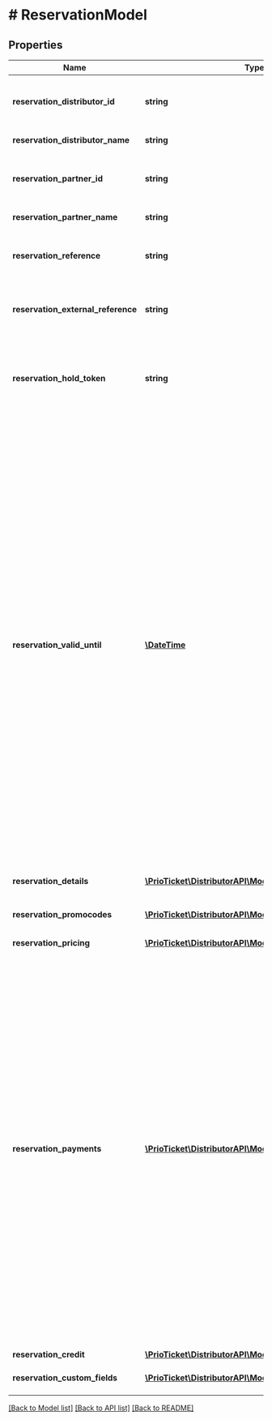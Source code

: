 # # ReservationModel

## Properties

Name | Type | Description | Notes
------------ | ------------- | ------------- | -------------
**reservation_distributor_id** | **string** | Unique identifier for distributor assigned by Prio. |
**reservation_distributor_name** | **string** | Name of the distributor. | [readonly]
**reservation_partner_id** | **string** | Unique identifier for partner assigned by Prio. | [optional]
**reservation_partner_name** | **string** | Name of the partner. | [optional] [readonly]
**reservation_reference** | **string** | A unique identifier for the created reservation in the Prio. | [readonly]
**reservation_external_reference** | **string** | A unique reservation identifier within the external system. |
**reservation_hold_token** | **string** | Unique hold token for this reservation (Internal use only). Only a single holdtoken is allowed per reservation. | [optional]
**reservation_valid_until** | [**\DateTime**](\DateTime.md) | The reserved order will stay alive until this time, after that the reservation will be auto-cancelled. &gt; Please note that if you are having multiple products in your cart, that the value will be set according to the product with the earliest expiration time. In this case ONLY this specific product will be auto-cancelled. To view your updated reservation you could call the &#39;Cart Details&#39; endpoint.  &gt; Warning; Prio will simply confirm your pending reservation, even when products have been auto-cancelled in between. If this value is not checked by the reserving party, unexpected results could occur. | [readonly]
**reservation_details** | [**\PrioTicket\DistributorAPI\Models\ReservationDetail[]**](ReservationDetail.md) | Contains one or more bookings. |
**reservation_promocodes** | [**\PrioTicket\DistributorAPI\Models\AppliedPromocode[]**](AppliedPromocode.md) | The promocodes applied to this reservation. | [optional] [readonly]
**reservation_pricing** | [**\PrioTicket\DistributorAPI\Models\Pricing**](Pricing.md) |  |
**reservation_payments** | [**\PrioTicket\DistributorAPI\Models\PaymentDetails[]**](PaymentDetails.md) | Details on the payments linked to this reservation.   A reservation can have multiple payment records in case of installments, split payments, refunds and additional charges. Every action will result in a new record so all history is kept.  Payment records are always returned in a descending order based on the payment date. Therefore the first entry in the array can be considered as the last payment and thus the &#x60;payment_total&#x60; (running sum) as the actual total amount paid and the &#x60;payment_status &#x60; as the latest payment status for this reservation. | [optional]
**reservation_credit** | [**\PrioTicket\DistributorAPI\Models\CreditLimit**](CreditLimit.md) |  | [optional]
**reservation_custom_fields** | [**\PrioTicket\DistributorAPI\Models\CustomField[]**](CustomField.md) | Freeform entry of any key-value pair. | [optional]

[[Back to Model list]](../../README.md#models) [[Back to API list]](../../README.md#endpoints) [[Back to README]](../../README.md)
